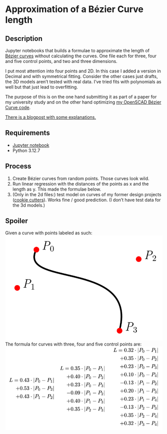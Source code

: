 # Approximation of a Bézier Curve length 

## Description
Jupyter notebooks that builds a formulae to approximate the length of [Bézier curves](https://en.wikipedia.org/wiki/Bézier_curve) without calculating the curves. One file each for three, four and five control points, and two and three dimensions.

I put most attention into four points and 2D. In this case I added a version in Decimal and with symmetrical fitting. Consider the other cases just drafts, the 3D models aren’t tested with real data. I’ve tried fits with polynomials as well but that just lead to overfitting.

The purpose of this is on the one hand submitting it as part of a paper for my university study and on the other hand optimizing 
[my OpenSCAD Bézier Curve code](https://benjaminwand.github.io/verbose-cv/projects/bezier_curves.html). 

[There is a blogpost with some explanations.](https://benjaminwand.github.io/verbose-cv/projects/length_bezier.html) 

## Requirements
* [Jupyter notebook](https://www.studytonight.com/post/how-to-install-jupyter-notebook-without-anaconda-on-windows)
* Python 3.12.7

## Process
1. Create Bézier curves from random points. Those curves look wild.
2. Run linear regression with the distances of the points as x and the length as y. This made the formulae below.
3. (Only in the 2d files:) test model on curves of my former design projects ([cookie cutters](https://github.com/benjaminwand/cookie-cutters)). Works fine / good prediction. (I don’t have test data for the 3d models.)

## Spoiler
Given a curve with points labeled as such:
![abb1.png](abb1.png)
The formula for curves with three, four and five control points are:
![lengthformula.jpg](lengthformula.jpg)
